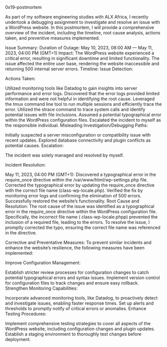 0x19-postmortem

As part of my software engineering studies with ALX Africa, I recently undertook a debugging assignment to investigate and resolve an issue with a WordPress website. In this postmortem, I will provide a comprehensive overview of the incident, including the timeline, root cause analysis, actions taken, and preventive measures implemented.

Issue Summary:
Duration of Outage: May 10, 2023, 08:00 AM — May 11, 2023, 04:00 PM (GMT+1)
Impact: The WordPress website experienced a critical error, resulting in significant downtime and limited functionality. The issue affected the entire user base, rendering the website inaccessible and returning 500 internal server errors.
Timeline:
Issue Detection:

Actions Taken:

Utilized monitoring tools like Datadog to gain insights into server performance and error logs.
Discovered that the error logs provided limited information and were not helpful in identifying the root cause.
Leveraged the tmux command line tool to run multiple sessions and efficiently trace the error.
Utilized the strace command to trace system calls and identify potential issues with file inclusions.
Assumed a potential typographical error within the WordPress configuration files.
Escalated the incident to myself as the responsible individual.
Misleading Investigation/Debugging Paths:

Initially suspected a server misconfiguration or compatibility issue with recent updates.
Explored database connectivity and plugin conflicts as potential causes.
Escalation:

The incident was solely managed and resolved by myself.

Incident Resolution:

May 11, 2023, 04:00 PM (GMT+1): Discovered a typographical error in the require_once directive within the /var/www/html/wp-settings.php file.
Corrected the typographical error by updating the require_once directive with the correct file name (class-wp-locale.php).
Verified the fix by monitoring error logs and confirming the elimination of 500 errors.
Successfully restored the website’s functionality.
Root Cause and Resolution:
The root cause of the issue was identified as a typographical error in the require_once directive within the WordPress configuration file. Specifically, the incorrect file name ( class-wp-locale.phpp) prevented the inclusion of a required file, leading to the errors. To resolve the issue, I promptly corrected the typo, ensuring the correct file name was referenced in the directive.

Corrective and Preventative Measures:
To prevent similar incidents and enhance the website’s resilience, the following measures have been implemented:

Improve Configuration Management:

Establish stricter review processes for configuration changes to catch potential typographical errors and syntax issues.
Implement version control for configuration files to track changes and ensure easy rollback.
Strengthen Monitoring Capabilities:

Incorporate advanced monitoring tools, like Datadog, to proactively detect and investigate issues, enabling faster response times.
Set up alerts and thresholds to promptly notify of critical errors or anomalies.
Enhance Testing Procedures:

Implement comprehensive testing strategies to cover all aspects of the WordPress website, including configuration changes and plugin updates.
Establish a staging environment to thoroughly test changes before deployment.

